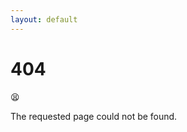 ```yaml
---
layout: default
---
```


<h1>404</h1>
<p>&#128555;
<p>The requested page could not be found.</p>
